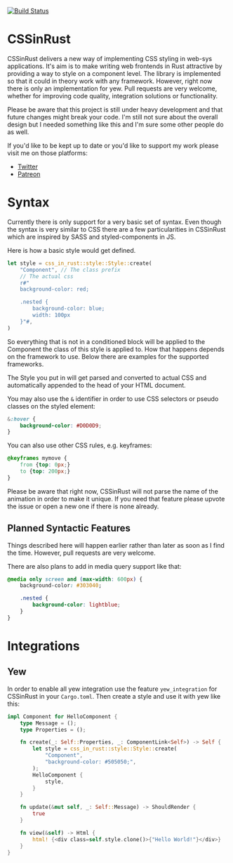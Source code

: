 [![Build Status](https://travis-ci.com/lukidoescode/css-in-rust.svg?branch=master)](https://travis-ci.com/lukidoescode/css-in-rust)

# CSSinRust

CSSinRust delivers a new way of implementing CSS styling in web-sys applications.
It's aim is to make writing web frontends in Rust attractive by providing a way to style on a component level. The library is implemented so that it could in theory work with any framework. However, right now there is only an implementation for yew. Pull requests are very welcome, whether for improving code quality, integration solutions or functionality.

Please be aware that this project is still under heavy development and that future changes might break your code. I'm still not sure about the overall design but I needed something like this and I'm sure some other people do as well.

If you'd like to be kept up to date or you'd like to support my work please visit me on those platforms:

- [Twitter](https://twitter.com/lukidoescode)
- [Patreon](https://www.patreon.com/lukaswagner)

# Syntax

Currently there is only support for a very basic set of syntax. Even though the syntax is very similar to CSS there are a few particularities in CSSinRust which are inspired by SASS and styled-components in JS.

Here is how a basic style would get defined.

```rust
let style = css_in_rust::style::Style::create(
    "Component", // The class prefix
    // The actual css
    r#"
    background-color: red;

    .nested {
        background-color: blue;
        width: 100px
    }"#,
)
```

So everything that is not in a conditioned block will be applied to the Component the class of this style is applied to. How that happens depends on the framework to use. Below there are examples for the supported frameworks.

The Style you put in will get parsed and converted to actual CSS and automatically appended to the head of your HTML document.

You may also use the `&` identifier in order to use CSS selectors or pseudo classes on the styled element:

```css
&:hover {
    background-color: #D0D0D9;
}
```

You can also use other CSS rules, e.g. keyframes:

```css
@keyframes mymove {
    from {top: 0px;}
    to {top: 200px;}
}
```

Please be aware that right now, CSSinRust will not parse the name of the animation in order to make it unique. If you need that feature please upvote the issue or open a new one if there is none already.

## Planned Syntactic Features

Things described here will happen earlier rather than later as soon as I find the time. However, pull requests are very welcome.

There are also plans to add in media query support like that:

```css
@media only screen and (max-width: 600px) {
    background-color: #303040;

    .nested {
        background-color: lightblue;
    }
}
```

# Integrations

## Yew

In order to enable all yew integration use the feature `yew_integration` for CSSinRust in your `Cargo.toml`. Then create a style and use it with yew like this:

```rust
impl Component for HelloComponent {
    type Message = ();
    type Properties = ();

    fn create(_: Self::Properties, _: ComponentLink<Self>) -> Self {
        let style = css_in_rust::style::Style::create(
            "Component",
            "background-color: #505050;",
        );
        HelloComponent {
            style,
        }
    }

    fn update(&mut self, _: Self::Message) -> ShouldRender {
        true
    }

    fn view(&self) -> Html {
        html! {<div class=self.style.clone()>{"Hello World!"}</div>}
    }
}
```
